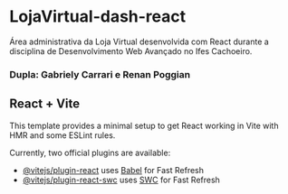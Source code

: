 # LojaVirtual-dash-react
Área administrativa da Loja Virtual desenvolvida com React durante a disciplina de Desenvolvimento Web Avançado no Ifes Cachoeiro.

### Dupla: Gabriely Carrari e Renan Poggian

## React + Vite

This template provides a minimal setup to get React working in Vite with HMR and some ESLint rules.

Currently, two official plugins are available:

- [@vitejs/plugin-react](https://github.com/vitejs/vite-plugin-react/blob/main/packages/plugin-react/README.md) uses [Babel](https://babeljs.io/) for Fast Refresh
- [@vitejs/plugin-react-swc](https://github.com/vitejs/vite-plugin-react-swc) uses [SWC](https://swc.rs/) for Fast Refresh
